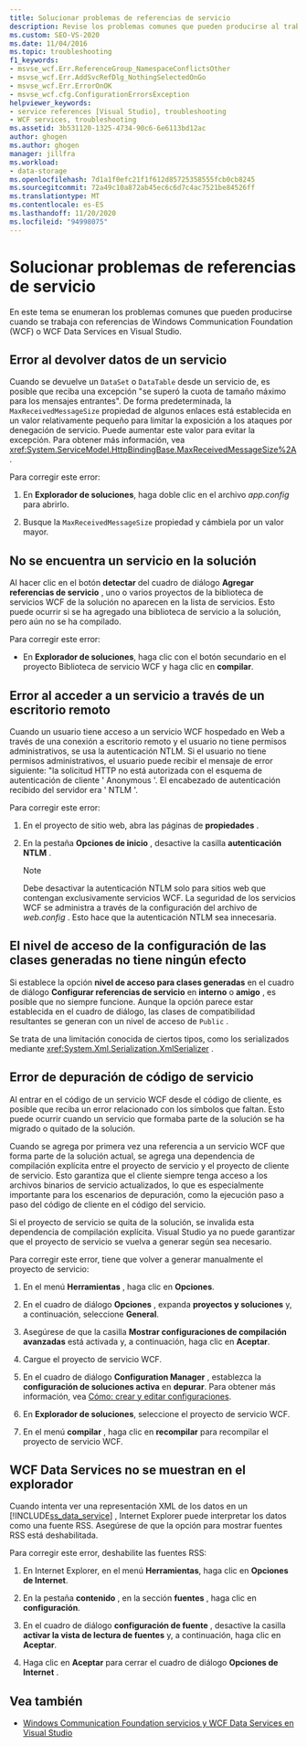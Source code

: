 ```yaml
---
title: Solucionar problemas de referencias de servicio
description: Revise los problemas comunes que pueden producirse al trabajar con referencias de Windows Communication Foundation (WCF) o WCF Data Services en Visual Studio.
ms.custom: SEO-VS-2020
ms.date: 11/04/2016
ms.topic: troubleshooting
f1_keywords:
- msvse_wcf.Err.ReferenceGroup_NamespaceConflictsOther
- msvse_wcf.Err.AddSvcRefDlg_NothingSelectedOnGo
- msvse_wcf.Err.ErrorOnOK
- msvse_wcf.cfg.ConfigurationErrorsException
helpviewer_keywords:
- service references [Visual Studio], troubleshooting
- WCF services, troubleshooting
ms.assetid: 3b531120-1325-4734-90c6-6e6113bd12ac
author: ghogen
ms.author: ghogen
manager: jillfra
ms.workload:
- data-storage
ms.openlocfilehash: 7d1a1f0efc21f1f612d85725358555fcb0cb8245
ms.sourcegitcommit: 72a49c10a872ab45ec6c6d7c4ac7521be84526ff
ms.translationtype: MT
ms.contentlocale: es-ES
ms.lasthandoff: 11/20/2020
ms.locfileid: "94998075"
---
```

# <a name="troubleshoot-service-references"></a>Solucionar problemas de referencias de servicio

En este tema se enumeran los problemas comunes que pueden producirse cuando se trabaja con referencias de Windows Communication Foundation (WCF) o WCF Data Services en Visual Studio.

## <a name="error-returning-data-from-a-service"></a>Error al devolver datos de un servicio

Cuando se devuelve un `DataSet` o `DataTable` desde un servicio de, es posible que reciba una excepción "se superó la cuota de tamaño máximo para los mensajes entrantes". De forma predeterminada, la `MaxReceivedMessageSize` propiedad de algunos enlaces está establecida en un valor relativamente pequeño para limitar la exposición a los ataques por denegación de servicio. Puede aumentar este valor para evitar la excepción. Para obtener más información, vea <xref:System.ServiceModel.HttpBindingBase.MaxReceivedMessageSize%2A>.

Para corregir este error:

1. En **Explorador de soluciones**, haga doble clic en el archivo *app.config* para abrirlo.

2. Busque la `MaxReceivedMessageSize` propiedad y cámbiela por un valor mayor.

## <a name="cannot-find-a-service-in-my-solution"></a>No se encuentra un servicio en la solución

Al hacer clic en el botón **detectar** del cuadro de diálogo **Agregar referencias de servicio** , uno o varios proyectos de la biblioteca de servicios WCF de la solución no aparecen en la lista de servicios. Esto puede ocurrir si se ha agregado una biblioteca de servicio a la solución, pero aún no se ha compilado.

Para corregir este error:

- En **Explorador de soluciones**, haga clic con el botón secundario en el proyecto Biblioteca de servicio WCF y haga clic en **compilar**.

## <a name="error-accessing-a-service-over-a-remote-desktop"></a>Error al acceder a un servicio a través de un escritorio remoto

Cuando un usuario tiene acceso a un servicio WCF hospedado en Web a través de una conexión a escritorio remoto y el usuario no tiene permisos administrativos, se usa la autenticación NTLM. Si el usuario no tiene permisos administrativos, el usuario puede recibir el mensaje de error siguiente: "la solicitud HTTP no está autorizada con el esquema de autenticación de cliente ' Anonymous '. El encabezado de autenticación recibido del servidor era ' NTLM '.

Para corregir este error:

1. En el proyecto de sitio web, abra las páginas de **propiedades** .

2. En la pestaña **Opciones de inicio** , desactive la casilla **autenticación NTLM** .

    > [!NOTE]
    > Debe desactivar la autenticación NTLM solo para sitios web que contengan exclusivamente servicios WCF. La seguridad de los servicios WCF se administra a través de la configuración del archivo de *web.config* . Esto hace que la autenticación NTLM sea innecesaria.

## <a name="access-level-for-generated-classes-setting-has-no-effect"></a>El nivel de acceso de la configuración de las clases generadas no tiene ningún efecto

Si establece la opción **nivel de acceso para clases generadas** en el cuadro de diálogo **Configurar referencias de servicio** en **interno** o **amigo** , es posible que no siempre funcione. Aunque la opción parece estar establecida en el cuadro de diálogo, las clases de compatibilidad resultantes se generan con un nivel de acceso de `Public` .

Se trata de una limitación conocida de ciertos tipos, como los serializados mediante <xref:System.Xml.Serialization.XmlSerializer> .

## <a name="error-debugging-service-code"></a>Error de depuración de código de servicio

Al entrar en el código de un servicio WCF desde el código de cliente, es posible que reciba un error relacionado con los símbolos que faltan. Esto puede ocurrir cuando un servicio que formaba parte de la solución se ha migrado o quitado de la solución.

Cuando se agrega por primera vez una referencia a un servicio WCF que forma parte de la solución actual, se agrega una dependencia de compilación explícita entre el proyecto de servicio y el proyecto de cliente de servicio. Esto garantiza que el cliente siempre tenga acceso a los archivos binarios de servicio actualizados, lo que es especialmente importante para los escenarios de depuración, como la ejecución paso a paso del código de cliente en el código del servicio.

Si el proyecto de servicio se quita de la solución, se invalida esta dependencia de compilación explícita. Visual Studio ya no puede garantizar que el proyecto de servicio se vuelva a generar según sea necesario.

Para corregir este error, tiene que volver a generar manualmente el proyecto de servicio:

1. En el menú **Herramientas** , haga clic en **Opciones**.

2. En el cuadro de diálogo **Opciones** , expanda **proyectos y soluciones** y, a continuación, seleccione **General**.

3. Asegúrese de que la casilla **Mostrar configuraciones de compilación avanzadas** está activada y, a continuación, haga clic en **Aceptar**.

4. Cargue el proyecto de servicio WCF.

5. En el cuadro de diálogo **Configuration Manager** , establezca la **configuración de soluciones activa** en **depurar**. Para obtener más información, vea [Cómo: crear y editar configuraciones](../ide/how-to-create-and-edit-configurations.md).

6. En **Explorador de soluciones**, seleccione el proyecto de servicio WCF.

7. En el menú **compilar** , haga clic en **recompilar** para recompilar el proyecto de servicio WCF.

## <a name="wcf-data-services-do-not-display-in-the-browser"></a>WCF Data Services no se muestran en el explorador

Cuando intenta ver una representación XML de los datos en un [!INCLUDE[ss_data_service](../data-tools/includes/ss_data_service_md.md)] , Internet Explorer puede interpretar los datos como una fuente RSS. Asegúrese de que la opción para mostrar fuentes RSS está deshabilitada.

Para corregir este error, deshabilite las fuentes RSS:

1. En Internet Explorer, en el menú **Herramientas**, haga clic en **Opciones de Internet**.

2. En la pestaña **contenido** , en la sección **fuentes** , haga clic en **configuración**.

3. En el cuadro de diálogo **configuración de fuente** , desactive la casilla **activar la vista de lectura de fuentes** y, a continuación, haga clic en **Aceptar**.

4. Haga clic en **Aceptar** para cerrar el cuadro de diálogo **Opciones de Internet** .

## <a name="see-also"></a>Vea también

- [Windows Communication Foundation servicios y WCF Data Services en Visual Studio](../data-tools/windows-communication-foundation-services-and-wcf-data-services-in-visual-studio.md)
